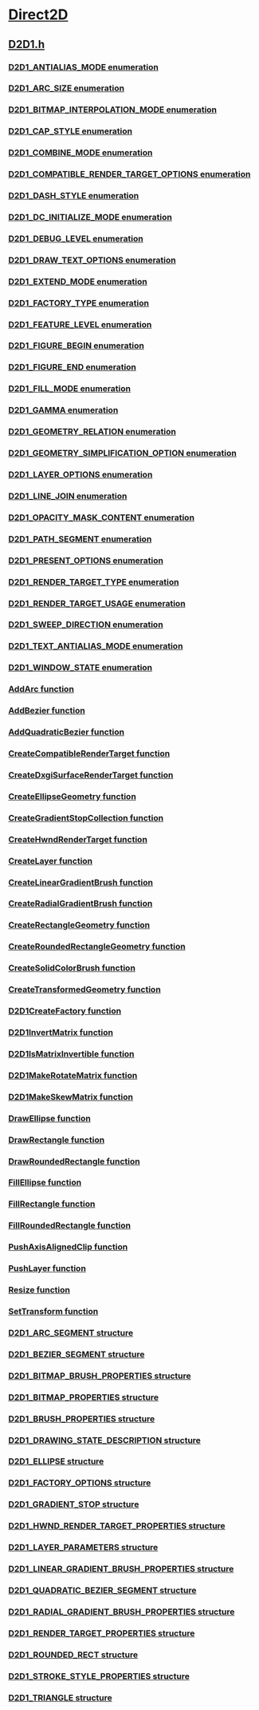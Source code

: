 # [Direct2D](../_direct2d/index.md)
## [D2D1.h](index.md)
### [D2D1_ANTIALIAS_MODE enumeration](../d2d1/ne-d2d1-d2d1_antialias_mode.md)
### [D2D1_ARC_SIZE enumeration](../d2d1/ne-d2d1-d2d1_arc_size.md)
### [D2D1_BITMAP_INTERPOLATION_MODE enumeration](../d2d1/ne-d2d1-d2d1_bitmap_interpolation_mode.md)
### [D2D1_CAP_STYLE enumeration](../d2d1/ne-d2d1-d2d1_cap_style.md)
### [D2D1_COMBINE_MODE enumeration](../d2d1/ne-d2d1-d2d1_combine_mode.md)
### [D2D1_COMPATIBLE_RENDER_TARGET_OPTIONS enumeration](../d2d1/ne-d2d1-d2d1_compatible_render_target_options.md)
### [D2D1_DASH_STYLE enumeration](../d2d1/ne-d2d1-d2d1_dash_style.md)
### [D2D1_DC_INITIALIZE_MODE enumeration](../d2d1/ne-d2d1-d2d1_dc_initialize_mode.md)
### [D2D1_DEBUG_LEVEL enumeration](../d2d1/ne-d2d1-d2d1_debug_level.md)
### [D2D1_DRAW_TEXT_OPTIONS enumeration](../d2d1/ne-d2d1-d2d1_draw_text_options.md)
### [D2D1_EXTEND_MODE enumeration](../d2d1/ne-d2d1-d2d1_extend_mode.md)
### [D2D1_FACTORY_TYPE enumeration](../d2d1/ne-d2d1-d2d1_factory_type.md)
### [D2D1_FEATURE_LEVEL enumeration](../d2d1/ne-d2d1-d2d1_feature_level.md)
### [D2D1_FIGURE_BEGIN enumeration](../d2d1/ne-d2d1-d2d1_figure_begin.md)
### [D2D1_FIGURE_END enumeration](../d2d1/ne-d2d1-d2d1_figure_end.md)
### [D2D1_FILL_MODE enumeration](../d2d1/ne-d2d1-d2d1_fill_mode.md)
### [D2D1_GAMMA enumeration](../d2d1/ne-d2d1-d2d1_gamma.md)
### [D2D1_GEOMETRY_RELATION enumeration](../d2d1/ne-d2d1-d2d1_geometry_relation.md)
### [D2D1_GEOMETRY_SIMPLIFICATION_OPTION enumeration](../d2d1/ne-d2d1-d2d1_geometry_simplification_option.md)
### [D2D1_LAYER_OPTIONS enumeration](../d2d1/ne-d2d1-d2d1_layer_options.md)
### [D2D1_LINE_JOIN enumeration](../d2d1/ne-d2d1-d2d1_line_join.md)
### [D2D1_OPACITY_MASK_CONTENT enumeration](../d2d1/ne-d2d1-d2d1_opacity_mask_content.md)
### [D2D1_PATH_SEGMENT enumeration](../d2d1/ne-d2d1-d2d1_path_segment.md)
### [D2D1_PRESENT_OPTIONS enumeration](../d2d1/ne-d2d1-d2d1_present_options.md)
### [D2D1_RENDER_TARGET_TYPE enumeration](../d2d1/ne-d2d1-d2d1_render_target_type.md)
### [D2D1_RENDER_TARGET_USAGE enumeration](../d2d1/ne-d2d1-d2d1_render_target_usage.md)
### [D2D1_SWEEP_DIRECTION enumeration](../d2d1/ne-d2d1-d2d1_sweep_direction.md)
### [D2D1_TEXT_ANTIALIAS_MODE enumeration](../d2d1/ne-d2d1-d2d1_text_antialias_mode.md)
### [D2D1_WINDOW_STATE enumeration](../d2d1/ne-d2d1-d2d1_window_state.md)
### [AddArc function](../d2d1/nf-d2d1-addarc.md)
### [AddBezier function](../d2d1/nf-d2d1-addbezier.md)
### [AddQuadraticBezier function](../d2d1/nf-d2d1-addquadraticbezier.md)
### [CreateCompatibleRenderTarget function](../d2d1/nf-d2d1-createcompatiblerendertarget.md)
### [CreateDxgiSurfaceRenderTarget function](../d2d1/nf-d2d1-createdxgisurfacerendertarget.md)
### [CreateEllipseGeometry function](../d2d1/nf-d2d1-createellipsegeometry.md)
### [CreateGradientStopCollection function](../d2d1/nf-d2d1-creategradientstopcollection.md)
### [CreateHwndRenderTarget function](../d2d1/nf-d2d1-createhwndrendertarget.md)
### [CreateLayer function](../d2d1/nf-d2d1-createlayer.md)
### [CreateLinearGradientBrush function](../d2d1/nf-d2d1-createlineargradientbrush.md)
### [CreateRadialGradientBrush function](../d2d1/nf-d2d1-createradialgradientbrush.md)
### [CreateRectangleGeometry function](../d2d1/nf-d2d1-createrectanglegeometry.md)
### [CreateRoundedRectangleGeometry function](../d2d1/nf-d2d1-createroundedrectanglegeometry.md)
### [CreateSolidColorBrush function](../d2d1/nf-d2d1-createsolidcolorbrush.md)
### [CreateTransformedGeometry function](../d2d1/nf-d2d1-createtransformedgeometry.md)
### [D2D1CreateFactory function](../d2d1/nf-d2d1-d2d1createfactory.md)
### [D2D1InvertMatrix function](../d2d1/nf-d2d1-d2d1invertmatrix.md)
### [D2D1IsMatrixInvertible function](../d2d1/nf-d2d1-d2d1ismatrixinvertible.md)
### [D2D1MakeRotateMatrix function](../d2d1/nf-d2d1-d2d1makerotatematrix.md)
### [D2D1MakeSkewMatrix function](../d2d1/nf-d2d1-d2d1makeskewmatrix.md)
### [DrawEllipse function](../d2d1/nf-d2d1-drawellipse.md)
### [DrawRectangle function](../d2d1/nf-d2d1-drawrectangle.md)
### [DrawRoundedRectangle function](../d2d1/nf-d2d1-drawroundedrectangle.md)
### [FillEllipse function](../d2d1/nf-d2d1-fillellipse.md)
### [FillRectangle function](../d2d1/nf-d2d1-fillrectangle.md)
### [FillRoundedRectangle function](../d2d1/nf-d2d1-fillroundedrectangle.md)
### [PushAxisAlignedClip function](../d2d1/nf-d2d1-pushaxisalignedclip.md)
### [PushLayer function](../d2d1/nf-d2d1-pushlayer.md)
### [Resize function](../d2d1/nf-d2d1-resize.md)
### [SetTransform function](../d2d1/nf-d2d1-settransform.md)
### [D2D1_ARC_SEGMENT structure](../d2d1/ns-d2d1-d2d1_arc_segment.md)
### [D2D1_BEZIER_SEGMENT structure](../d2d1/ns-d2d1-d2d1_bezier_segment.md)
### [D2D1_BITMAP_BRUSH_PROPERTIES structure](../d2d1/ns-d2d1-d2d1_bitmap_brush_properties.md)
### [D2D1_BITMAP_PROPERTIES structure](../d2d1/ns-d2d1-d2d1_bitmap_properties.md)
### [D2D1_BRUSH_PROPERTIES structure](../d2d1/ns-d2d1-d2d1_brush_properties.md)
### [D2D1_DRAWING_STATE_DESCRIPTION structure](../d2d1/ns-d2d1-d2d1_drawing_state_description.md)
### [D2D1_ELLIPSE structure](../d2d1/ns-d2d1-d2d1_ellipse.md)
### [D2D1_FACTORY_OPTIONS structure](../d2d1/ns-d2d1-d2d1_factory_options.md)
### [D2D1_GRADIENT_STOP structure](../d2d1/ns-d2d1-d2d1_gradient_stop.md)
### [D2D1_HWND_RENDER_TARGET_PROPERTIES structure](../d2d1/ns-d2d1-d2d1_hwnd_render_target_properties.md)
### [D2D1_LAYER_PARAMETERS structure](../d2d1/ns-d2d1-d2d1_layer_parameters.md)
### [D2D1_LINEAR_GRADIENT_BRUSH_PROPERTIES structure](../d2d1/ns-d2d1-d2d1_linear_gradient_brush_properties.md)
### [D2D1_QUADRATIC_BEZIER_SEGMENT structure](../d2d1/ns-d2d1-d2d1_quadratic_bezier_segment.md)
### [D2D1_RADIAL_GRADIENT_BRUSH_PROPERTIES structure](../d2d1/ns-d2d1-d2d1_radial_gradient_brush_properties.md)
### [D2D1_RENDER_TARGET_PROPERTIES structure](../d2d1/ns-d2d1-d2d1_render_target_properties.md)
### [D2D1_ROUNDED_RECT structure](../d2d1/ns-d2d1-d2d1_rounded_rect.md)
### [D2D1_STROKE_STYLE_PROPERTIES structure](../d2d1/ns-d2d1-d2d1_stroke_style_properties.md)
### [D2D1_TRIANGLE structure](../d2d1/ns-d2d1-d2d1_triangle.md)
